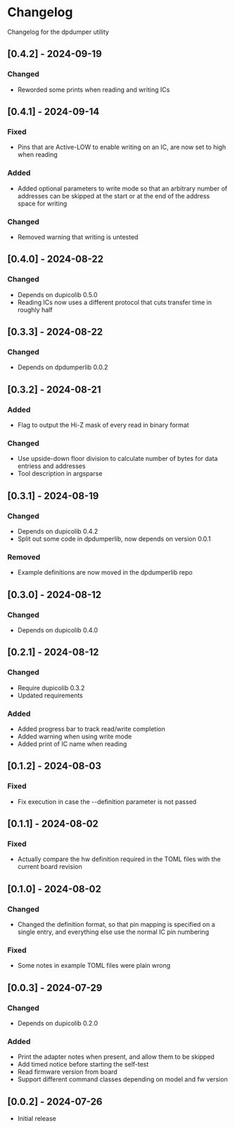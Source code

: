 # Changelog
Changelog for the dpdumper utility

## [0.4.2] - 2024-09-19
### Changed
- Reworded some prints when reading and writing ICs

## [0.4.1] - 2024-09-14
### Fixed
- Pins that are Active-LOW to enable writing on an IC, are now set to high when reading

### Added
- Added optional parameters to write mode so that an arbitrary number of addresses can be skipped at the start or at the end of the address space for writing

### Changed
- Removed warning that writing is untested

## [0.4.0] - 2024-08-22
### Changed
- Depends on dupicolib 0.5.0
- Reading ICs now uses a different protocol that cuts transfer time in roughly half

## [0.3.3] - 2024-08-22
### Changed
- Depends on dpdumperlib 0.0.2

## [0.3.2] - 2024-08-21
### Added
- Flag to output the Hi-Z mask of every read in binary format

### Changed
- Use upside-down floor division to calculate number of bytes for data entriess and addresses
- Tool description in argsparse

## [0.3.1] - 2024-08-19
### Changed
- Depends on dupicolib 0.4.2
- Split out some code in dpdumperlib, now depends on version 0.0.1

### Removed
- Example definitions are now moved in the dpdumperlib repo

## [0.3.0] - 2024-08-12
### Changed
- Depends on dupicolib 0.4.0

## [0.2.1] - 2024-08-12
### Changed
- Require dupicolib 0.3.2
- Updated requirements

### Added
- Added progress bar to track read/write completion
- Added warning when using write mode
- Added print of IC name when reading

## [0.1.2] - 2024-08-03
### Fixed
- Fix execution in case the --definition parameter is not passed

## [0.1.1] - 2024-08-02
### Fixed
- Actually compare the hw definition required in the TOML files with the current board revision

## [0.1.0] - 2024-08-02
### Changed
- Changed the definition format, so that pin mapping is specified on a single entry, and everything else use the normal IC pin numbering

### Fixed
- Some notes in example TOML files were plain wrong

## [0.0.3] - 2024-07-29
### Changed
- Depends on dupicolib 0.2.0

### Added
- Print the adapter notes when present, and allow them to be skipped
- Add timed notice before starting the self-test
- Read firmware version from board
- Support different command classes depending on model and fw version

## [0.0.2] - 2024-07-26
- Initial release
